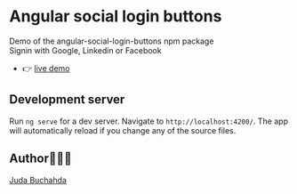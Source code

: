 # Angular social login buttons

Demo of the angular-social-login-buttons npm package \
Signin with Google, Linkedin or Facebook

- 👉 [live demo](https://angular-social-login-buttons.herokuapp.com/)


## Development server

Run `ng serve` for a dev server. Navigate to `http://localhost:4200/`. The app will automatically reload if you change any of the source files.

## Author👩🏻‍💻

[Juda Buchahda](https://juda-landing-cv.herokuapp.com)


